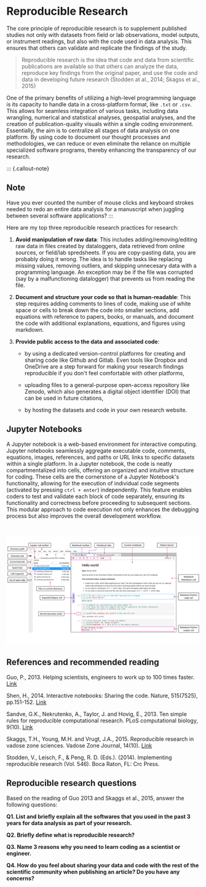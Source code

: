 # Reproducible Research

The core principle of reproducible research is to supplement published studies not only with datasets from field or lab observations, model outputs, or instrument readings, but also with the code used in data analysis. This ensures that others can validate and replicate the findings of the study.

>Reproducible research is the idea that code and data from scientific publications are available so that others can analyze the data, reproduce key findings from the original paper, and use the code and data in developing future research (Stodden at al., 2014; Skagss et al., 2015)

One of the primary benefits of utilizing a high-level programming language is its capacity to handle data in a cross-platform format, like `.txt` or `.csv`. This allows for seamless integration of various tasks, including data wrangling, numerical and statistical analyses, geospatial analyses, and the creation of publication-quality visuals within a single coding environment. Essentially, the aim is to centralize all stages of data analysis on one platform. By using code to document our thought processes and methodologies, we can reduce or even eliminate the reliance on multiple specialized software programs, thereby enhancing the transparency of our research.

::: {.callout-note}
## Note
Have you ever counted the number of mouse clicks and keyboard strokes needed to redo an entire data analysis for a manuscript when juggling between several software applications?
:::

Here are my top three reproducible research practices for research:

1. **Avoid manipulation of raw data**: This includes adding/removing/editing raw data in files created by dataloggers, data retrieved from online sources, or field/lab spredsheets. If you are copy-pasting data, you are probably doing it wrong. The idea is to handle tasks like replacing missing values, removing outliers, and skipping unnecesary data with a programming language. An exception may be if the file was corrupted (say by a malfunctioning datalogger) that prevents us from reading the file.

2. **Document and structure your code so that is human-readable**: This step requires adding comments to lines of code, making use of white space or cells to break down the code into smaller sections, add equations with reference to papers, books, or manuals, and document the code with additional explanations, equations, and figures using markdown. 

3. **Provide public access to the data and associated code**:

    - by using a dedicated version-control platforms for creating and sharing code like Github and Gitlab. Even tools like Dropbox and OneDrive are a step forward for making your research findings reproducible if you don't feel comfortable with other platforms,
 
    - uploading files to a general-purpose open-access repository like Zenodo, which also generates a digital object identifier (DOI) that can be used in future citations,
 
    - by hosting the datasets and code in your own research website.


## Jupyter Notebooks

A Jupyter notebook is a web-based environment for interactive computing. Jupyter notebooks seamlessly aggregate executable code, comments, equations, images, references, and paths or URL links to specific datasets within a single platform. In a Jupyter notebook, the code is neatly compartmentalized into cells, offering an organized and intuitive structure for coding. These cells are the cornerstone of a Jupyter Notebook's functionality, allowing for the execution of individual code segments (activated by pressing `ctrl + enter`) independently. This feature enables coders to test and validate each block of code separately, ensuring its functionality and correctness before proceeding to subsequent sections. This modular approach to code execution not only enhances the debugging process but also improves the overall development workflow.

<br/>

![Graphical user interface of Jupyter Lab notebooks.](../media/jupyter_lab_gui.png)



## References and recommended reading

Guo, P., 2013. Helping scientists, engineers to work up to 100 times faster. [Link](https://dl.acm.org/doi/10.1145/2507771.2507775)

Shen, H., 2014. Interactive notebooks: Sharing the code. Nature, 515(7525), pp.151-152. [Link](https://www.nature.com/news/interactive-notebooks-sharing-the-code-1.16261)

Sandve, G.K., Nekrutenko, A., Taylor, J. and Hovig, E., 2013. Ten simple rules for reproducible computational research. PLoS computational biology, 9(10). [Link](https://doi.org/10.1371/journal.pcbi.1003285)

Skaggs, T.H., Young, M.H. and Vrugt, J.A., 2015. Reproducible research in vadose zone sciences. Vadose Zone Journal, 14(10). [Link](https://doi.org/10.2136/vzj2015.06.0088)

Stodden, V., Leisch, F., & Peng, R. D. (Eds.). (2014). Implementing reproducible research (Vol. 546). Boca Raton, FL: Crc Press.

## Reproducible research questions

Based on the reading of Guo 2013 and Skaggs et al., 2015, answer the following questions:

**Q1. List and briefly explain all the softwares that you used in the past 3 years for data analysis as part of your research.**

**Q2. Briefly define what is reproducible research?**

**Q3. Name 3 reasons why you need to learn coding as a scientist or engineer.**

**Q4. How do you feel about sharing your data and code with the rest of the scientific community when publishing an article? Do you have any concerns?**